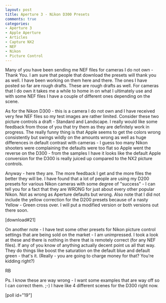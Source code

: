 ```yaml
---
layout: post
title: Aperture 3 - Nikon D300 Presets
comments: true
categories:
- Aperture 3
- Apple Aperture
- Articles
- Capture NX2
- NEF
- Nikon
- Picture Control
---
```

Many of you have been sending me NEF files for cameras I do not own - Thank You. I am sure that people that download the presets will thank you as well. I have been working on them here and there. The ones I have posted so far are rough drafts. These are rough drafts as well. For cameras that I do own it takes me a while to home in on what I ultimately use and with some NEF files I have a couple of different ones depending on the scene.

As for the Nikon D300 - this is a camera I do not own and I have received very few NEF files so my test images are rather limited. Consider these two picture controls a draft - Standard and Landscape. I really would like some feedback from those of you that try them as they are definitely work in progress. The really funny thing is that Apple seems to get the colors wrong consistently but swings wildly on the amounts wrong as well as huge differences in default contrast with cameras - I guess too many Nikon shooters were complaining the defaults were too flat so Apple went the reverse on the D300 - from the samples I have it looks like the default Apple conversion for the D300 is really juiced up compared to the NX2 picture controls.

Anyway - here they are. The more feedback I get and the more files the better they will be. I have found that a lot of people are using my D200 presets for various Nikon cameras with some degree of "success" - I can tell you for a fact that they are WRONG for just about every other popular Nikon. Not as wrong as Aperture defaults but wrong. Also note that I did not include the yellow correction for the D200 presets because of a nasty Yellow - Green cross over. I will put a modified version or both versions out there soon.

[download#21]

On another note - I have test some other presets for Nikon picture control settings that are being sold on the market - I am unimpressed. I took a look at these and there is nothing in there that is remotely correct (for any NEF files). If any of you know of anything actually decent point us all that way. They do things like boost the saturation on the default blue and default green - that's it. (Really - you are going to charge money for that? You're kidding right?)

RB

Ps. I know these are way wrong - I want some examples that are way off so I can correct them. ;-) I have like 4 different scenes for the D300 right now.

[poll id="19"] 